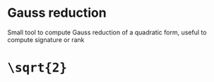 # Gauss reduction
Small tool to compute Gauss reduction of a quadratic form, useful to compute signature or rank

# <pre xml:lang="latex">\sqrt{2}</pre>
